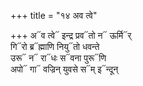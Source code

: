 +++
title = "१४ अव त्वे"

+++
अ᳓व त्वे᳓ इन्द्र प्रव᳓तो न᳓ ऊर्मि᳓र्  
गि᳓रो ब्र᳓ह्माणि नियु᳓तो धवन्ते  
उरू᳓ न᳓ रा᳓धः स᳓वना पुरू᳓णि  
अपो᳓ गा᳓ वज्रिन् युवसे स᳓म् इ᳓न्दून्